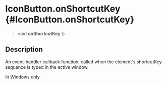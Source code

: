 IconButton.onShortcutKey {#IconButton.onShortcutKey}
========================

> void **onShortcutKey** ()

Description
-----------

An event-handler callback function, called when the element\'s
shortcutKey sequence is typed in the active window.

In Windows only.

